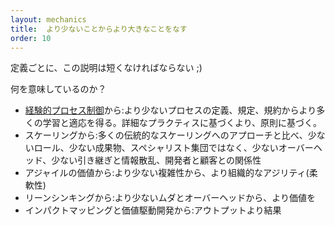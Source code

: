 ```yaml
---
layout: mechanics
title:  より少ないことからより大きなことをなす
order: 10
---
```


<!---
Per definition, this explanation must be short ;)
--->
定義ごとに、この説明は短くなければならない ;)

<!---
What does “more with LeSS” imply?
--->
何を意味しているのか？

<!---
From Empirical Process Control: more learning and adaption with less defined processes, prescriptions, and formulas. More based on principles, less based on detailed practices.
From Scaling: compared to many traditional and alternative approaches to scaling, less roles, less artifacts, less single-specialist groups, less overhead, less handoff and information scatter, less indirection between developers and customers.
From Agile Values: more organizational agility (flexibility) with less complexity.
From Lean Thinking: more value with less waste and overhead.
From Impact Mapping and Value-Driven Development: more outcome with less outputs
--->
* [経験的プロセス制御](empirical_process_control.jp.html)から:より少ないプロセスの定義、規定、規約からより多くの学習と適応を得る。詳細なプラクティスに基づくより、原則に基づく。
* スケーリングから:多くの伝統的なスケーリングへのアプローチと比べ、少ないロール、少ない成果物、スペシャリスト集団ではなく、少ないオーバーヘッド、少ない引き継ぎと情報散乱、開発者と顧客との関係性
* アジャイルの価値から:より少ない複雑性から、より組織的なアジリティ(柔軟性)
* リーンシンキングから:より少ないムダとオーバーヘッドから、より価値を
* インパクトマッピングと価値駆動開発から:アウトプットより結果
